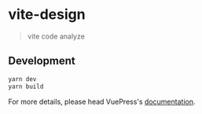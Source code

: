 # vite-design

> vite code analyze

## Development

```bash
yarn dev
yarn build
```

For more details, please head VuePress's [documentation](https://v1.vuepress.vuejs.org/).

